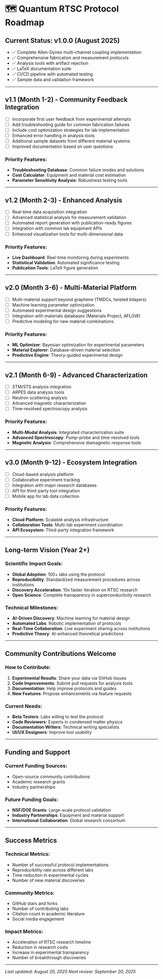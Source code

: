 # 🗺️ Quantum RTSC Protocol Roadmap

## Current Status: v1.0.0 (August 2025)
- ✅ Complete Allen-Dynes multi-channel coupling implementation
- ✅ Comprehensive fabrication and measurement protocols
- ✅ Analysis tools with artifact rejection
- ✅ LaTeX documentation suite
- ✅ CI/CD pipeline with automated testing
- ✅ Sample data and validation framework

---

## v1.1 (Month 1-2) - Community Feedback Integration
- [ ] Incorporate first user feedback from experimental attempts
- [ ] Add troubleshooting guide for common fabrication failures
- [ ] Include cost optimization strategies for lab implementation
- [ ] Enhanced error handling in analysis tools
- [ ] Additional sample datasets from different material systems
- [ ] Improved documentation based on user questions

### Priority Features:
- **Troubleshooting Database**: Common failure modes and solutions
- **Cost Calculator**: Equipment and material cost estimation
- **Parameter Sensitivity Analysis**: Robustness testing tools

---

## v1.2 (Month 2-3) - Enhanced Analysis
- [ ] Real-time data acquisition integration
- [ ] Advanced statistical analysis for measurement validation
- [ ] Automated report generation with publication-ready figures
- [ ] Integration with common lab equipment APIs
- [ ] Enhanced visualization tools for multi-dimensional data

### Priority Features:
- **Live Dashboard**: Real-time monitoring during experiments
- **Statistical Validation**: Automated significance testing
- **Publication Tools**: LaTeX figure generation

---

## v2.0 (Month 3-6) - Multi-Material Platform
- [ ] Multi-material support beyond graphene (TMDCs, twisted bilayers)
- [ ] Machine learning parameter optimization
- [ ] Automated experimental design suggestions
- [ ] Integration with materials databases (Materials Project, AFLOW)
- [ ] Predictive modeling for new material combinations

### Priority Features:
- **ML Optimizer**: Bayesian optimization for experimental parameters
- **Material Explorer**: Database-driven material selection
- **Predictive Engine**: Theory-guided experimental design

---

## v2.1 (Month 6-9) - Advanced Characterization
- [ ] STM/STS analysis integration
- [ ] ARPES data analysis tools
- [ ] Neutron scattering analysis
- [ ] Advanced magnetic characterization
- [ ] Time-resolved spectroscopy analysis

### Priority Features:
- **Multi-Modal Analysis**: Integrated characterization suite
- **Advanced Spectroscopy**: Pump-probe and time-resolved tools
- **Magnetic Analysis**: Comprehensive diamagnetic response tools

---

## v3.0 (Month 9-12) - Ecosystem Integration
- [ ] Cloud-based analysis platform
- [ ] Collaborative experiment tracking
- [ ] Integration with major research databases
- [ ] API for third-party tool integration
- [ ] Mobile app for lab data collection

### Priority Features:
- **Cloud Platform**: Scalable analysis infrastructure
- **Collaboration Tools**: Multi-lab experiment coordination
- **API Ecosystem**: Third-party integration framework

---

## Long-term Vision (Year 2+)

### Scientific Impact Goals:
- **Global Adoption**: 100+ labs using the protocol
- **Reproducibility**: Standardized measurement procedures across institutions
- **Discovery Acceleration**: 10x faster iteration on RTSC research
- **Open Science**: Complete transparency in superconductivity research

### Technical Milestones:
- **AI-Driven Discovery**: Machine learning for material design
- **Automated Labs**: Robotic implementation of protocols
- **Real-Time Collaboration**: Live experiment sharing across institutions
- **Predictive Theory**: AI-enhanced theoretical predictions

---

## Community Contributions Welcome

### How to Contribute:
1. **Experimental Results**: Share your data via GitHub Issues
2. **Code Improvements**: Submit pull requests for analysis tools
3. **Documentation**: Help improve protocols and guides
4. **New Features**: Propose enhancements via feature requests

### Current Needs:
- **Beta Testers**: Labs willing to test the protocol
- **Code Reviewers**: Experts in condensed matter physics
- **Documentation Writers**: Technical writing specialists
- **UI/UX Designers**: Improve tool usability

---

## Funding and Support

### Current Funding Sources:
- Open-source community contributions
- Academic research grants
- Industry partnerships

### Future Funding Goals:
- **NSF/DOE Grants**: Large-scale protocol validation
- **Industry Partnerships**: Equipment and material support
- **International Collaboration**: Global research consortium

---

## Success Metrics

### Technical Metrics:
- Number of successful protocol implementations
- Reproducibility rate across different labs
- Time reduction in experimental cycles
- Number of new material discoveries

### Community Metrics:
- GitHub stars and forks
- Number of contributing labs
- Citation count in academic literature
- Social media engagement

### Impact Metrics:
- Acceleration of RTSC research timeline
- Reduction in research costs
- Increase in experimental transparency
- Number of breakthrough discoveries

---

*Last updated: August 20, 2025*
*Next review: September 20, 2025*
